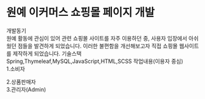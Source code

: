 <h1>원예 이커머스 쇼핑몰 페이지 개발</h1>
개발동기<br>
원예 활동에 관심이 있어 관련 쇼핑몰 사이트를 자주 이용하던 중, 
사용자 입장에서 아쉬웠던 점들을 발견하게 되었습니다. 
이러한 불편함을 개선해보고자 직접 쇼핑몰 웹사이트를 제작하게 되었습니다.
기술스택<br>
Spring,Thymeleaf,MySQL,JavaScript,HTML,SCSS
작업내용(이용자 중심)<br>
1.소비자<br>

2.상품판매자<br>
3.관리자(Admin)<br>
